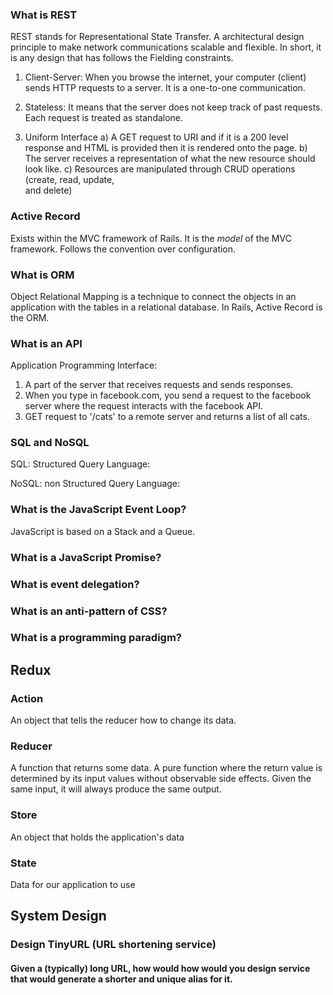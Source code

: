 ### What is REST
REST stands for Representational State Transfer.  A architectural design principle to make
network communications scalable and flexible. In short, it is any design
that has follows the Fielding constraints.

1) Client-Server: When you browse the internet, your computer (client) sends
HTTP requests to a server. It is a one-to-one communication.

2) Stateless: It means that the server does not keep track of past requests.  
Each request is treated as standalone.

3) Uniform Interface
   a) A GET request to URI and if it is a 200 level response and HTML is provided
   then it is rendered onto the page.
   b) The server receives a representation of what the new resource should look
   like.
   c) Resources are manipulated through CRUD operations (create, read, update,  
   and delete)

### Active Record

Exists within the MVC framework of Rails. It is the *model* of the MVC framework. Follows the convention over configuration.

### What is ORM

Object Relational Mapping is a technique to connect the objects in an application with the tables in a relational database. In Rails, Active Record is the ORM.

### What is an API

Application Programming Interface:
1) A part of the server that receives requests and sends responses.
2) When you type in facebook.com, you send a request to the facebook server where the request interacts with the facebook API.
3) GET request to '/cats' to a remote server and returns a list of all cats.

### SQL and NoSQL

SQL: Structured Query Language:

NoSQL: non Structured Query Language:

### What is the JavaScript Event Loop?

JavaScript is based on a Stack and a Queue.

### What is a JavaScript Promise?

### What is event delegation?

### What is an anti-pattern of CSS?

### What is a programming paradigm?

## Redux

### Action
An object that tells the reducer how to change its data.
### Reducer
A function that returns some data. A pure function where the return value is
determined by its input values without observable side effects. Given the same
input, it will always produce the same output.
### Store
An object that holds the application's data
### State
Data for our application to use

## System Design

### Design TinyURL (URL shortening service)

#### Given a (typically) long URL, how would how would you design service that would generate a shorter and unique alias for it.
